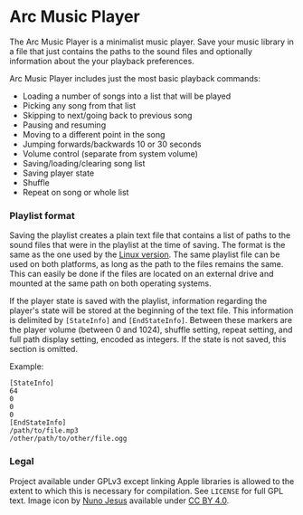 # Arc Music Player
The Arc Music Player is a minimalist music player. Save your music library in a file that just contains the paths to the sound files and optionally information about the your playback preferences.

Arc Music Player includes just the most basic playback commands:
- Loading a number of songs into a list that will be played
- Picking any song from that list
- Skipping to next/going back to previous song
- Pausing and resuming
- Moving to a different point in the song
- Jumping forwards/backwards 10 or 30 seconds
- Volume control (separate from system volume)
- Saving/loading/clearing song list
- Saving player state
- Shuffle
- Repeat on song or whole list

### Playlist format

Saving the playlist creates a plain text file that contains a list of paths to the sound files that were in the playlist at the time of saving. The format is the same as the one used by the [Linux version](https://github.com/Arc676/Arc-Music-Player-Gtk). The same playlist file can be used on both platforms, as long as the path to the files remains the same. This can easily be done if the files are located on an external drive and mounted at the same path on both operating systems.

If the player state is saved with the playlist, information regarding the player's state will be stored at the beginning of the text file. This information is delimited by `[StateInfo]` and `[EndStateInfo]`. Between these markers are the player volume (between 0 and 1024), shuffle setting, repeat setting, and full path display setting, encoded as integers. If the state is not saved, this section is omitted.

Example:

```
[StateInfo]
64
0
0
0
[EndStateInfo]
/path/to/file.mp3
/other/path/to/other/file.ogg
```

### Legal

Project available under GPLv3 except linking Apple libraries is allowed to the extent to which this is necessary for compilation. See `LICENSE` for full GPL text. Image icon by [Nuno Jesus](https://github.com/nunojesus/graphic-design-portfolio) available under [CC BY 4.0](https://creativecommons.org/licenses/by/4.0/).
